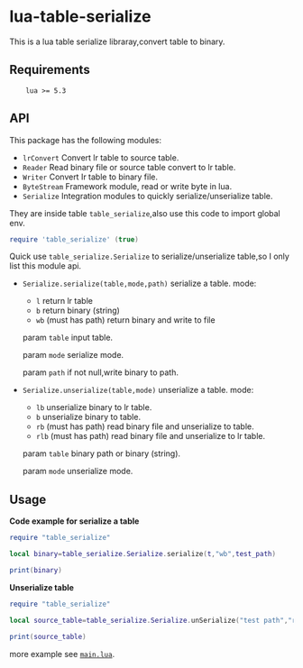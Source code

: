lua-table-serialize
==========

This is a lua table serialize libraray,convert table to binary.

Requirements
------------
        lua >= 5.3

API
---

This package has the following modules:
  * `lrConvert`
  Convert lr table to source table.
  * `Reader`
   Read binary file or source table convert to lr table.
  * `Writer`
   Convert Ir table to binary file.
  * `ByteStream`
    Framework module, read or write byte in lua.
  * `Serialize`
    Integration modules to quickly serialize/unserialize table.
  
They are inside table `table_serialize`,also use this code to import global env.
```lua
require 'table_serialize' (true)
```

Quick use `table_serialize.Serialize` to serialize/unserialize table,so I only list this module api.
 
* `Serialize.serialize(table,mode,path)`
serialize a table.
mode:
    * `l` return lr table
    * `b` return binary (string)
    * `wb` (must has path) return binary and write to file

    param `table` input table.

    param `mode` serialize mode.

    param `path` if not null,write binary to path.


* `Serialize.unserialize(table,mode)`
unserialize a table.
mode:
    * `lb` unserialize binary to lr table.
    * `b` unserialize binary to table.
    * `rb` (must has path) read binary file and unserialize to table.
    * `rlb` (must has path) read binary file and unserialize to lr table.
 
    param `table` binary path or binary (string).

    param `mode` unserialize mode.


Usage
--------

**Code example for serialize a table**
```lua
require "table_serialize" 

local binary=table_serialize.Serialize.serialize(t,"wb",test_path)

print(binary)
```


**Unserialize table**


```lua
require "table_serialize" 

local source_table=table_serialize.Serialize.unSerialize("test path","rb")

print(source_table)
```
more example see [`main.lua`](https://github.com/dingyi222666/lua-table-serialize/blob/main/main.lua).
